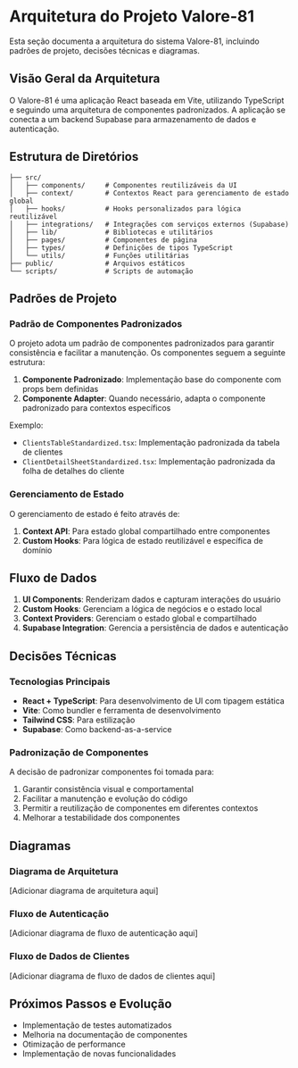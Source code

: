 # Arquitetura do Projeto Valore-81

Esta seção documenta a arquitetura do sistema Valore-81, incluindo padrões de projeto, decisões técnicas e diagramas.

## Visão Geral da Arquitetura

O Valore-81 é uma aplicação React baseada em Vite, utilizando TypeScript e seguindo uma arquitetura de componentes padronizados. A aplicação se conecta a um backend Supabase para armazenamento de dados e autenticação.

## Estrutura de Diretórios

```
├── src/
│   ├── components/     # Componentes reutilizáveis da UI
│   ├── context/        # Contextos React para gerenciamento de estado global
│   ├── hooks/          # Hooks personalizados para lógica reutilizável
│   ├── integrations/   # Integrações com serviços externos (Supabase)
│   ├── lib/            # Bibliotecas e utilitários
│   ├── pages/          # Componentes de página
│   ├── types/          # Definições de tipos TypeScript
│   └── utils/          # Funções utilitárias
├── public/             # Arquivos estáticos
└── scripts/            # Scripts de automação
```

## Padrões de Projeto

### Padrão de Componentes Padronizados

O projeto adota um padrão de componentes padronizados para garantir consistência e facilitar a manutenção. Os componentes seguem a seguinte estrutura:

1. **Componente Padronizado**: Implementação base do componente com props bem definidas
2. **Componente Adapter**: Quando necessário, adapta o componente padronizado para contextos específicos

Exemplo:
- `ClientsTableStandardized.tsx`: Implementação padronizada da tabela de clientes
- `ClientDetailSheetStandardized.tsx`: Implementação padronizada da folha de detalhes do cliente

### Gerenciamento de Estado

O gerenciamento de estado é feito através de:

1. **Context API**: Para estado global compartilhado entre componentes
2. **Custom Hooks**: Para lógica de estado reutilizável e específica de domínio

## Fluxo de Dados

1. **UI Components**: Renderizam dados e capturam interações do usuário
2. **Custom Hooks**: Gerenciam a lógica de negócios e o estado local
3. **Context Providers**: Gerenciam o estado global e compartilhado
4. **Supabase Integration**: Gerencia a persistência de dados e autenticação

## Decisões Técnicas

### Tecnologias Principais

- **React + TypeScript**: Para desenvolvimento de UI com tipagem estática
- **Vite**: Como bundler e ferramenta de desenvolvimento
- **Tailwind CSS**: Para estilização
- **Supabase**: Como backend-as-a-service

### Padronização de Componentes

A decisão de padronizar componentes foi tomada para:

1. Garantir consistência visual e comportamental
2. Facilitar a manutenção e evolução do código
3. Permitir a reutilização de componentes em diferentes contextos
4. Melhorar a testabilidade dos componentes

## Diagramas

### Diagrama de Arquitetura

[Adicionar diagrama de arquitetura aqui]

### Fluxo de Autenticação

[Adicionar diagrama de fluxo de autenticação aqui]

### Fluxo de Dados de Clientes

[Adicionar diagrama de fluxo de dados de clientes aqui]

## Próximos Passos e Evolução

- Implementação de testes automatizados
- Melhoria na documentação de componentes
- Otimização de performance
- Implementação de novas funcionalidades